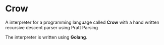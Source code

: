 # Crow
A interpreter for a programming language called **Crow** with a hand written recursive descent parser using Pratt Parsing 

The interpreter is written using **Golang**.
